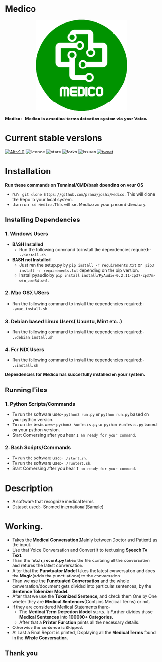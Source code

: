 # Medico
<p align="center">
  <img width="300" height="300" src="/img/medico_round.png">
</p>

**Medico:- Medico is a medical terms detection system via your Voice.**

# Current stable versions
[![Alt v1.0](https://img.shields.io/badge/release--1.0-ok-green.svg)](https://github.com/pranayjoshi/Medico/releases/tag/1.0)  ![licence](https://img.shields.io/github/license/pranayjoshi/Medico) ![stars](https://img.shields.io/github/stars/pranayjoshi/Medico) ![forks](https://img.shields.io/github/forks/pranayjoshi/Medico) ![issues](https://img.shields.io/github/issues/pranayjoshi/Medico) [![tweet](https://img.shields.io/twitter/url?url=https%3A%2F%2Fgithub.com%2Fpranayjoshi%2FMedico)](https://twitter.com/intent/tweet?text=Wow:&url=https%3A%2F%2Fgithub.com%2Fpranayjoshi%2FMedico)
# Installation
**Run these commands on Terminal/CMD/bash dpending on your OS**
* run ``` git clone https://github.com/pranayjoshi/Medico```. This will clone the Repo to your local system.
* than run ``` cd Medico``` .This will set Medico as your present directory.

## Installing Dependencies
### 1. Windows Users
* **BASH Installed**
  * Run the following command to install the dependencies required:- ```./install.sh```
* **BASH not Installed**
  * Just run the setup.py by ``` pip install -r requirements.txt ``` or ``` pip3 install -r requirements.txt``` depending on the pip version.
  * Install pyaudio by ``` pip install install/PyAudio-0.2.11-cp37-cp37m-win_amd64.whl ```.
### 2. Mac OSX USers
* Run the following command to install the dependencies required:- ```./mac_install.sh```
### 3. Debian based Linux Users( Ubuntu, Mint etc..)
* Run the following command to install the dependencies required:- ```./debian_install.sh```
### 4. For NIX Users
* Run the following command to install the dependencies required:- ```./install.sh```

**Dependencies for **Medico** has succesfully installed on your system.**

## Running Files
### 1. Python Scripts/Commands
* To run the software use:- ```python3 run.py``` or ```python run.py``` based on your python version.
* To run the tests use:- ```python3 RunTests.py``` or ```python RunTests.py``` based on your python version.
* Start Conversing after you hear ``` I am ready for your command ```.
### 2. Bash Scripts/Commands
* To run the software use:- ```./start.sh```.
* To run the software use:- ```./runtest.sh```.
* Start Conversing after you hear ``` I am ready for your command ```.

# Description
* A software that recognize medical terms
* Dataset used:- Snomed international(Sample)

# Working.
* Takes the **Medical Conversation**(Mainly between Doctor and Patient) as the input.
* Use that Voice Conversation and Convert it to text using **Speech To Text**.
* Than the **fetch_recent.py** takes the file containg all the conversation and returns the latest conversation.
* After that the **Punctuator Model** takes the latest conversation and does the **Magic**(adds the punctuations) to the conversation.
* Than we use the **Punctuated Conversation** and the whole conversation/document gets divided into particular sentences, by the **Sentence Tokenizer Model**.
* After that we use the **Tokenized Sentence**, and check them One by One wheter they are **Medical Sentences**(Contains Medical Terms) or not.
* If they are considered Medical Statements than:-
  * The **Medical Term Detection Model** starts. It Further divides those **Medical Sentences** into **100000+ Categories.**
  * After that a **Printer Function** prints all the necessary details.
* Otherwise the sentence is Skipped.
* At Last a Final Report is printed, Displaying all the **Medical Terms** found in the **Whole Conversation.**

## Thank you
